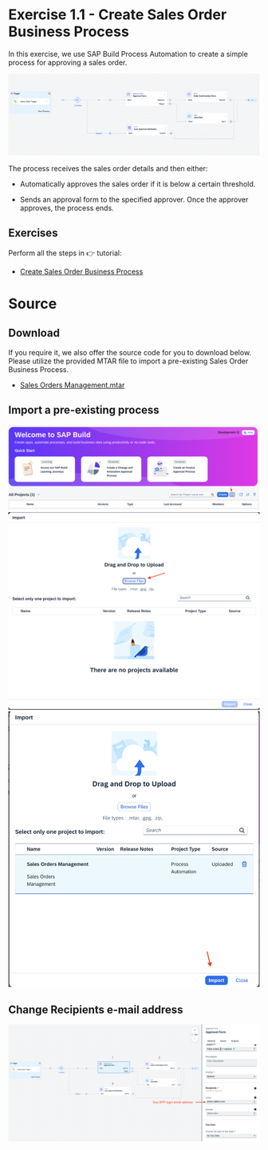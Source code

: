 # Exercise 1.1 - Create Sales Order Business Process 

In this exercise, we use SAP Build Process Automation to create a simple process for approving a sales order.

![Process](../../../images/ex1.1/process.png)

The process receives the sales order details and then either:

- Automatically approves the sales order if it is below a certain threshold.
  
- Sends an approval form to the specified approver. Once the approver approves, the process ends. 

## Exercises

Perform all the steps in 👉 tutorial: 

- [Create Sales Order Business Process](https://developers.sap.com/tutorials/spa-academy-salesorder.html)

# Source

## Download

If you require it, we also offer the source code for you to download below. Please utilize the provided MTAR file to import a pre-existing Sales Order Business Process.

- [Sales Orders Management.mtar](../ex1.1/Sales%20Orders%20Management.mtar)

## Import a pre-existing process

![Import Btn](../../../images/ex1.1/importbtn.png)
![Browse Files](../../../images/ex1.1/Browse%20Files.png)
![Import](../../../images/ex1.1/import.png)

## Change Recipients e-mail address

![Recipients](../../../images/ex1.1/recipients.png)